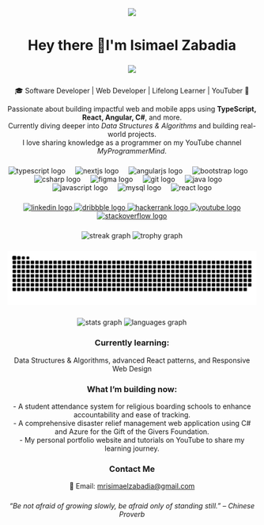 <div align="center">
  <img height="200" src="https://media1.giphy.com/media/v1.Y2lkPTc5MGI3NjExY2o4anhvZWw4amQ4d3VmaDM0cGU3d3hxdzZ0ZGdtYW40bXNka3VncyZlcD12MV9pbnRlcm5hbF9naWZfYnlfaWQmY3Q9Zw/OumCa12QC9CIvBe2c1/giphy.gif"  />
</div>

###

<h1 align="center">Hey there 👋I'm Isimael Zabadia</h1>

###

<div align="center">
  <img src="https://visitor-badge.laobi.icu/badge?page_id=MrIsimael.MrIsimael&"  />
</div>

###

<div align="center">
  <p>🎓 Software Developer | Web Developer | Lifelong Learner | YouTuber 🎥</p>
  <p>
    Passionate about building impactful web and mobile apps using <b>TypeScript, React, Angular, C#</b>, and more.<br>
    Currently diving deeper into <i>Data Structures & Algorithms</i> and building real-world projects.<br>
    I love sharing knowledge as a programmer on my YouTube channel <em>MyProgrammerMind</em>.
  </p>
</div>

###

<div align="center">
  <img src="https://skillicons.dev/icons?i=ts" height="60" alt="typescript logo"  />
  <img width="12" />
  <img src="https://skillicons.dev/icons?i=nextjs" height="60" alt="nextjs logo"  />
  <img width="12" />
  <img src="https://cdn.jsdelivr.net/gh/devicons/devicon/icons/angularjs/angularjs-original.svg" height="60" alt="angularjs logo"  />
  <img width="12" />
  <img src="https://cdn.jsdelivr.net/gh/devicons/devicon/icons/bootstrap/bootstrap-original.svg" height="60" alt="bootstrap logo"  />
  <img width="12" />
  <img src="https://cdn.jsdelivr.net/gh/devicons/devicon/icons/csharp/csharp-original.svg" height="60" alt="csharp logo"  />
  <img width="12" />
  <img src="https://cdn.jsdelivr.net/gh/devicons/devicon/icons/figma/figma-original.svg" height="60" alt="figma logo"  />
  <img width="12" />
  <img src="https://cdn.jsdelivr.net/gh/devicons/devicon/icons/git/git-original.svg" height="60" alt="git logo"  />
  <img width="12" />
  <img src="https://cdn.jsdelivr.net/gh/devicons/devicon/icons/java/java-original.svg" height="60" alt="java logo"  />
  <img width="12" />
  <img src="https://cdn.jsdelivr.net/gh/devicons/devicon/icons/javascript/javascript-original.svg" height="60" alt="javascript logo"  />
  <img width="12" />
  <img src="https://cdn.jsdelivr.net/gh/devicons/devicon/icons/mysql/mysql-original.svg" height="60" alt="mysql logo"  />
  <img width="12" />
  <img src="https://cdn.jsdelivr.net/gh/devicons/devicon/icons/react/react-original.svg" height="60" alt="react logo"  />
</div>

###

<div align="center">
  <a href="https://www.linkedin.com/in/ishu-zaba/" target="_blank">
    <img src="https://img.shields.io/static/v1?message=LinkedIn&logo=linkedin&label=&color=0077B5&logoColor=white&labelColor=&style=for-the-badge" height="25" alt="linkedin logo"  />
  </a>
  <a href="https://dribbble.com/Isimael" target="_blank">
    <img src="https://img.shields.io/static/v1?message=Dribbble&logo=dribbble&label=&color=EA4C89&logoColor=white&labelColor=&style=for-the-badge" height="25" alt="dribbble logo"  />
  </a>
  <a href="https://www.hackerrank.com/profile/mrisimaelzabadia" target="_blank">
    <img src="https://img.shields.io/static/v1?message=HackerRank&logo=hackerrank&label=&color=2EC866&logoColor=white&labelColor=&style=for-the-badge" height="25" alt="hackerrank logo"  />
  </a>
  <a href="https://www.youtube.com/@MyProgrammerMind" target="_blank">
    <img src="https://img.shields.io/static/v1?message=Youtube&logo=youtube&label=&color=FF0000&logoColor=white&labelColor=&style=for-the-badge" height="25" alt="youtube logo"  />
  </a>
  <a href="https://stackoverflow.com/users/22986736/isimael-zabadia" target="_blank">
    <img src="https://img.shields.io/static/v1?message=Stackoverflow&logo=stackoverflow&label=&color=FE7A16&logoColor=white&labelColor=&style=for-the-badge" height="25" alt="stackoverflow logo"  />
  </a>
</div>

###

<div align="center">
  <img src="https://streak-stats.demolab.com?user=MrIsimael&locale=en&mode=daily&theme=dracula&hide_border=false&border_radius=5&order=3" height="150" alt="streak graph"  />
  <img src="https://github-profile-trophy.vercel.app?username=MrIsimael&theme=dracula&column=-1&row=1&margin-w=8&margin-h=8&no-bg=false&no-frame=false&order=4" height="150" alt="trophy graph"  />
</div>

###

<picture>
  <source media="(prefers-color-scheme: dark)" srcset="https://raw.githubusercontent.com/MrIsimael/MrIsimael/output/pacman-contribution-graph-dark.svg">
  <source media="(prefers-color-scheme: light)" srcset="https://raw.githubusercontent.com/MrIsimael/MrIsimael/output/pacman-contribution-graph.svg">
  <img alt="pacman contribution graph" src="https://raw.githubusercontent.com/MrIsimael/MrIsimael/output/pacman-contribution-graph.svg">
</picture>

###

<div align="center">
  <img src="https://github-readme-stats.vercel.app/api?username=MrIsimael&hide_title=false&hide_rank=false&show_icons=true&include_all_commits=true&count_private=true&disable_animations=false&theme=dracula&locale=en&hide_border=false&order=1" height="150" alt="stats graph"  />
  <img src="https://github-readme-stats.vercel.app/api/top-langs?username=MrIsimael&locale=en&hide_title=false&layout=compact&card_width=320&langs_count=5&theme=dracula&hide_border=false&order=2" height="150" alt="languages graph"  />
</div>

###

<div align="center">
  <h3>Currently learning:</h3>
  <p>Data Structures & Algorithms, advanced React patterns, and Responsive Web Design</p>
</div>

###

<div align="center">
  <h3>What I’m building now:</h3>
  <p>
    - A student attendance system for religious boarding schools to enhance accountability and ease of tracking.<br>
    - A comprehensive disaster relief management web application using C# and Azure for the Gift of the Givers Foundation.<br>
    - My personal portfolio website and tutorials on YouTube to share my learning journey.
  </p>
</div>

###

<div align="center">
  <h3>Contact Me</h3>
  <p>
    📧 Email: <a href="mailto:mrisimaelzabadia@gmail.com">mrisimaelzabadia@gmail.com</a> <br>
  </p>
</div>

###

<div align="center">
  <em>“Be not afraid of growing slowly, be afraid only of standing still.” – Chinese Proverb</em>
</div>

###
